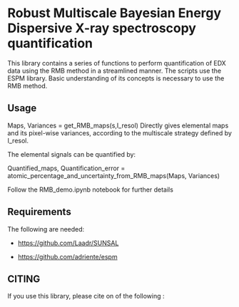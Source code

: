 Robust Multiscale Bayesian Energy Dispersive X-ray spectroscopy quantification
===============================================================================

This library contains a series of functions to perform quantification of EDX data using the RMB method in a streamlined manner. The scripts use the ESPM library. Basic understanding of its concepts is necessary to use the RMB method.

Usage
------
Maps, Variances =  get_RMB_maps(s,I_resol) 
Directly gives elemental maps and its pixel-wise variances, according to the multiscale strategy defined by I_resol.

The elemental signals can be quantified by:

Quantified_maps, Quantification_error = atomic_percentage_and_uncertainty_from_RMB_maps(Maps, Variances)

Follow the RMB_demo.ipynb notebook for further details

Requirements
------------
The following are needed:

  * https://github.com/Laadr/SUNSAL

  * https://github.com/adriente/espm


CITING
------

If you use this library, please cite on of the following :

